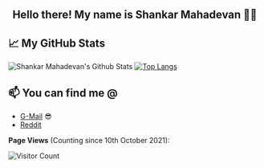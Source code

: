 <h2 align="center">Hello there! My name is Shankar Mahadevan 👋🤓</h2>








## 📈 My GitHub Stats  
![Shankar Mahadevan's Github Stats](https://github-readme-stats.vercel.app/api?username=shankarmahadevan17&show_icons=true&theme=radical)
[![Top Langs](https://github-readme-stats.vercel.app/api/top-langs/?username=shankarmahadevan17&layout=compact)](https://github.com/anuraghazra/github-readme-stats)


<!-- I-WRITE-FOR:END -->


## 📫 You can find me @
<!-- YOU-CAN-FIND-ME:START -->

- [G-Mail](https://mail.google.com/mail/mu/mp/374/#tl/priority/%5Esmartlabel_personal) 😎
- [Reddit](https://www.reddit.com/user/shankarmahadevan17)

<!-- YOU-CAN-FIND-ME:END -->

**Page Views**
(Counting since 10th October 2021):

![Visitor Count](https://profile-counter.glitch.me/shankarmahadevan17/count.svg)


